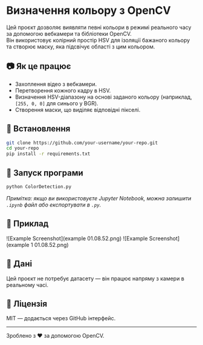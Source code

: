 # Визначення кольору з OpenCV

Цей проєкт дозволяє виявляти певні кольори в режимі реального часу за допомогою вебкамери та бібліотеки OpenCV.  
Він використовує колірний простір HSV для ізоляції бажаного кольору та створює маску, яка підсвічує області з цим кольором.

## 📷 Як це працює

- Захоплення відео з вебкамери.
- Перетворення кожного кадру в HSV.
- Визначення HSV-діапазону на основі заданого кольору (наприклад, `[255, 0, 0]` для синього у BGR).
- Створення маски, що виділяє відповідні пікселі.

## 🔧 Встановлення

```bash
git clone https://github.com/your-username/your-repo.git
cd your-repo
pip install -r requirements.txt
```

## 🚀 Запуск програми

```bash
python ColorDetection.py
```

_Примітка: якщо ви використовуєте Jupyter Notebook, можна залишити `.ipynb` файл або експортувати в `.py`._

## 🧪 Приклад

![Example Screenshot](example 01.08.52.png)
![Example Screenshot](example 1 01.08.52.png)

## 📂 Дані

Цей проєкт не потребує датасету — він працює напряму з камери в реальному часі.

## 📜 Ліцензія

MIT — додається через GitHub інтерфейс.

---

Зроблено з ❤️ за допомогою OpenCV.
